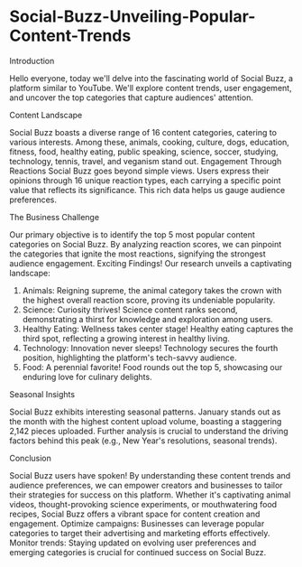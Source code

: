 # Social-Buzz-Unveiling-Popular-Content-Trends
Introduction

Hello everyone, today we'll delve into the fascinating world of Social Buzz, a platform similar to YouTube. We'll explore content trends, user engagement, and uncover the top categories that capture audiences' attention.

Content Landscape

Social Buzz boasts a diverse range of 16 content categories, catering to various interests. Among these, animals, cooking, culture, dogs, education, fitness, food, healthy eating, public speaking, science, soccer, studying, technology, tennis, travel, and veganism stand out.
Engagement Through Reactions
Social Buzz goes beyond simple views. Users express their opinions through 16 unique reaction types, each carrying a specific point value that reflects its significance. This rich data helps us gauge audience preferences.

The Business Challenge

Our primary objective is to identify the top 5 most popular content categories on Social Buzz. By analyzing reaction scores, we can pinpoint the categories that ignite the most reactions, signifying the strongest audience engagement.
Exciting Findings!
Our research unveils a captivating landscape:
1.	Animals: Reigning supreme, the animal category takes the crown with the highest overall reaction score, proving its undeniable popularity.
2.	Science: Curiosity thrives! Science content ranks second, demonstrating a thirst for knowledge and exploration among users.
3.	Healthy Eating: Wellness takes center stage! Healthy eating captures the third spot, reflecting a growing interest in healthy living.
4.	Technology: Innovation never sleeps! Technology secures the fourth position, highlighting the platform's tech-savvy audience.
5.	Food: A perennial favorite! Food rounds out the top 5, showcasing our enduring love for culinary delights.
   
Seasonal Insights

Social Buzz exhibits interesting seasonal patterns. January stands out as the month with the highest content upload volume, boasting a staggering 2,142 pieces uploaded. Further analysis is crucial to understand the driving factors behind this peak (e.g., New Year's resolutions, seasonal trends).

Conclusion

Social Buzz users have spoken! By understanding these content trends and audience preferences, we can empower creators and businesses to tailor their strategies for success on this platform. Whether it's captivating animal videos, thought-provoking science experiments, or mouthwatering food recipes, Social Buzz offers a vibrant space for content creation and engagement.
  Optimize campaigns: Businesses can leverage popular categories to target their advertising and marketing efforts effectively. 
  Monitor trends: Staying updated on evolving user preferences and emerging categories is crucial for continued success on Social Buzz.
